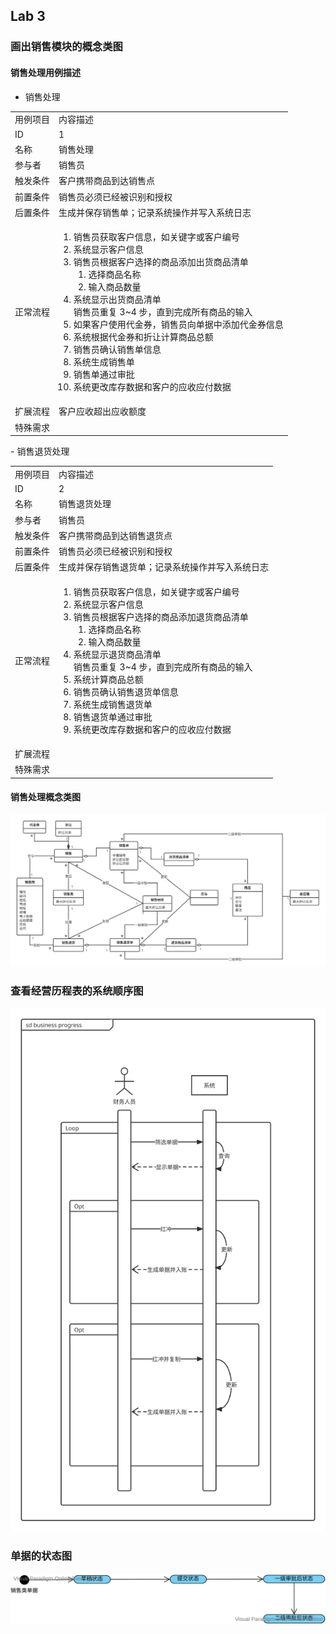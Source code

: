 ## Lab 3

### 画出销售模块的概念类图

#### 销售处理用例描述

- 销售处理

<table>
    <tr>
        <td>用例项目</td>
        <td>内容描述</td>
    </tr>
    <tr>
        <td>ID</td>
        <td>1</td>
    </tr>
    <tr>
        <td>名称</td>
        <td>销售处理</td>
    </tr>
    <tr>
        <td>参与者</td>
        <td>销售员</td>
    </tr>
    <tr>
        <td>触发条件</td>
        <td>客户携带商品到达销售点</td>
    </tr>
    <tr>
        <td>前置条件</td>
        <td>销售员必须已经被识别和授权</td>
    </tr>
    <tr>
        <td>后置条件</td>
        <td>生成并保存销售单；记录系统操作并写⼊系统⽇志</td>
    </tr>
    <tr>
        <td>正常流程</td>
        <td>
            <ol>
                <li>销售员获取客户信息，如关键字或客户编号</li>
                <li>系统显示客户信息</li>
                <li>销售员根据客户选择的商品添加出货商品清单
                    <ol>
                        <li>选择商品名称</li>
                        <li>输入商品数量</li>
                    </ol>
                </li>
                <li>系统显示出货商品清单</li>
                销售员重复 3~4 步，直到完成所有商品的输入
                <li>如果客户使用代金券，销售员向单据中添加代金券信息</li>
                <li>系统根据代金券和折让计算商品总额</li>
                <li>销售员确认销售单信息</li>
                <li>系统生成销售单</li>
                <li>销售单通过审批</li>
                <li>系统更改库存数据和客户的应收应付数据</li>
            </ol>
        </td>
    </tr>
    <tr>
        <td>扩展流程</td>
        <td>客户应收超出应收额度</td>
    </tr>
    <tr>
        <td>特殊需求</td>
        <td></td>
    </tr>
</table>
- 销售退货处理

<table>
    <tr>
        <td>用例项目</td>
        <td>内容描述</td>
    </tr>
    <tr>
        <td>ID</td>
        <td>2</td>
    </tr>
    <tr>
        <td>名称</td>
        <td>销售退货处理</td>
    </tr>
    <tr>
        <td>参与者</td>
        <td>销售员</td>
    </tr>
    <tr>
        <td>触发条件</td>
        <td>客户携带商品到达销售退货点</td>
    </tr>
    <tr>
        <td>前置条件</td>
        <td>销售员必须已经被识别和授权</td>
    </tr>
    <tr>
        <td>后置条件</td>
        <td>生成并保存销售退货单；记录系统操作并写⼊系统⽇志</td>
    </tr>
    <tr>
        <td>正常流程</td>
        <td>
            <ol>
                <li>销售员获取客户信息，如关键字或客户编号</li>
                <li>系统显示客户信息</li>
                <li>销售员根据客户选择的商品添加退货商品清单
                    <ol>
                        <li>选择商品名称</li>
                        <li>输入商品数量</li>
                    </ol>
                </li>
                <li>系统显示退货商品清单</li>
                销售员重复 3~4 步，直到完成所有商品的输入
                <li>系统计算商品总额</li>
                <li>销售员确认销售退货单信息</li>
                <li>系统生成销售退货单</li>
                <li>销售退货单通过审批</li>
                <li>系统更改库存数据和客户的应收应付数据</li>
            </ol>
        </td>
    </tr>
    <tr>
        <td>扩展流程</td>
        <td></td>
    </tr>
    <tr>
        <td>特殊需求</td>
        <td></td>
    </tr>
</table>




#### 销售处理概念类图

![销售模块概念类图](lab3.assets/销售模块概念类图.svg)



### 查看经营历程表的系统顺序图

![经营历程表系统顺序图](lab3.assets/经营历程表系统顺序图.svg)





### 单据的状态图

![receipt-state](lab3.assets/receipt-state.svg)



